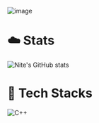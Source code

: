 ![image](https://github.com/NITEOFF/niteoff/blob/main/header%20(2).png?raw=true)

# ☁️ Stats
![Nite's GitHub stats](https://github-readme-stats.vercel.app/api?username=NITEOFF&theme=graywhite&show_icons=true)

# 👻 Tech Stacks
![C++](https://img.shields.io/badge/c++-%2300599C.svg?style=for-the-badge&logo=c%2B%2B&logoColor=white)

